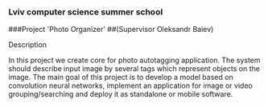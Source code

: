 ### Lviv computer science summer school

###Project 'Photo Organizer'
##(Supervisor Oleksandr Baiev)

Description

In this project we create core for photo autotagging application. The system should describe input image by several tags which represent objects on the image. The main goal of this project is to develop a model based on convolution neural networks, implement an application for image or video grouping/searching and deploy it as standalone or mobile software.

